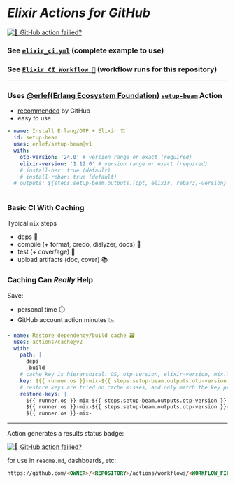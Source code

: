 <!-- from Github action ${.github/workflows/}elixir_ci.yml -->
[elixir_ci]: https://github.com/nurturenature/elixir_actions/actions/workflows/elixir_ci.yml
[elixir_ci-img]: https://github.com/nurturenature/elixir_actions/actions/workflows/elixir_ci.yml/badge.svg

# ***Elixir Actions for GitHub***

[![🤔 GitHub action failied?][elixir_ci-img]][elixir_ci]

### See [`elixir_ci.yml`](https://github.com/nurturenature/elixir_actions/blob/main/.github/workflows/elixir_ci.yml) (complete example to use)

### See [`Elixir CI Workflow 🧪`](https://github.com/nurturenature/elixir_actions/actions/workflows/elixir_ci.yml) (workflow runs for this repository)

<hr>

### Uses [@erlef](https://github.com/erlef/)([Erlang Ecosystem Foundation](https://erlef.org)) [`setup-beam`](https://github.com/erlef/setup-beam) Action

- [recommended](https://github.com/actions/setup-elixir#setup-elixir) by GitHub
- easy to use

```yaml
- name: Install Erlang/OTP + Elixir 🏗️
  id: setup-beam
  uses: erlef/setup-beam@v1
  with:
    otp-version: '24.0' # version range or exact (required)
    elixir-version: '1.12.0' # version range or exact (required)
    # install-hex: true (default)
    # install-rebar: true (default)
  # outputs: ${steps.setup-beam.outputs.(opt, elixir, rebar3)-version} (exact version installed)
        
```

### Basic CI With Caching

Typical `mix` steps
- deps 🔗
- compile (+ format, credo, dialyzer, docs) 🔧
- test (+ cover/age) 🦺
- upload artifacts (doc, cover) 📚

### Caching Can *Really* Help

Save:
- personal time ⏱️
- GitHub account action minutes 📉

```yaml
- name: Restore dependency/build cache 🗃️
  uses: actions/cache@v2
  with:
    path: |
      deps
      _build
    # cache key is hierarchical: OS, otp-version, elixir-version, mix.lock
    key: ${{ runner.os }}-mix-${{ steps.setup-beam.outputs.otp-version }}-${{ steps.setup-beam.outputs.elixir-version }}-${{ hashFiles('**/mix.lock') }}
    # restore keys are tried on cache misses, and only match the key prefix
    restore-keys: |
      ${{ runner.os }}-mix-${{ steps.setup-beam.outputs.otp-version }}-${{ steps.setup-beam.outputs.elixir-version }}-
      ${{ runner.os }}-mix-${{ steps.setup-beam.outputs.otp-version }}-
      ${{ runner.os }}-mix-
```
 
<hr>

Action generates a results status badge:

[![🤔 GitHub action failied?][elixir_ci-img]][elixir_ci]

for use in `readme.md`, dashboards, etc:

```html
https://github.com/<OWNER>/<REPOSITORY>/actions/workflows/<WORKFLOW_FILE>/badge.svg
```
